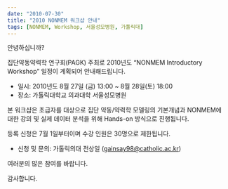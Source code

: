 ```yaml
---
date: "2010-07-30"
title: "2010 NONMEM 워크샵 안내"
tags: [NONMEM, Workshop, 서울성모병원, 가톨릭대]
---
```


안녕하십니까?  

집단약동약력학 연구회(PAGK) 주최로 2010년도 “NONMEM Introductory Workshop” 일정이 계획되어 안내해드립니다. 

- 일시: 2010년도 8월 27일 (금) 13:00 ~ 8월 28일(토) 18:00 
- 장소: 가톨릭대학교 의과대학 서울성모병원 
          
본 워크샵은 초급자를 대상으로 집단 약동/약력학 모델링의 기본개념과 NONMEM에 대한 강의 및 실제 데이터 분석을 위해 Hands-on 방식으로 진행됩니다.  

등록 신청은 7월 1일부터이며 수강 인원은 30명으로 제한됩니다.  

- 신청 및 문의: 가톨릭의대 전상일 (gainsay98@catholic.ac.kr) 

여러분의 많은 참여를 바랍니다. 

감사합니다.

